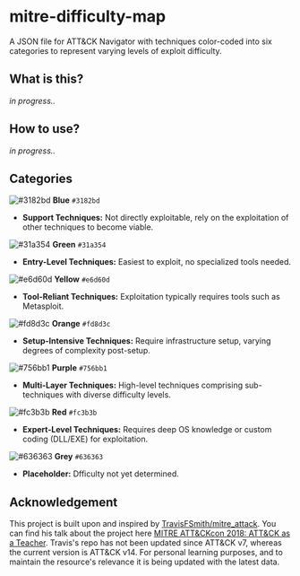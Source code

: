 # mitre-difficulty-map
A JSON file for ATT&CK Navigator with techniques color-coded into six categories to represent varying levels of exploit difficulty.

## What is this?
_in progress.._

## How to use?
_in progress.._

## Categories

![#3182bd](https://placehold.co/15x15/3182bd/3182bd.png) **Blue** `#3182bd`

- **Support Techniques:** Not directly exploitable, rely on the exploitation of other techniques to become viable.

![#31a354](https://placehold.co/15x15/31a354/31a354.png) **Green** `#31a354` 

- **Entry-Level Techniques:** Easiest to exploit, no specialized tools needed.

![#e6d60d](https://placehold.co/15x15/e6d60d/e6d60d.png) **Yellow** `#e6d60d` 

- **Tool-Reliant Techniques:** Exploitation typically requires tools such as Metasploit.

![#fd8d3c](https://placehold.co/15x15/fd8d3c/fd8d3c.png) **Orange** `#fd8d3c`

- **Setup-Intensive Techniques:** Require infrastructure setup, varying degrees of complexity post-setup.

![#756bb1](https://placehold.co/15x15/756bb1/756bb1.png) **Purple** `#756bb1` 

- **Multi-Layer Techniques:** High-level techniques comprising sub-techniques with diverse difficulty levels.

![#fc3b3b](https://placehold.co/15x15/fc3b3b/fc3b3b.png) **Red** `#fc3b3b` 

- **Expert-Level Techniques:** Requires deep OS knowledge or custom coding (DLL/EXE) for exploitation.

![#636363](https://placehold.co/15x15/636363/636363.png) **Grey** `#636363` 

- **Placeholder:** Dfficulty not yet determined.


## Acknowledgement

This project is built upon and inspired by [TravisFSmith/mitre_attack](https://github.com/TravisFSmith/mitre_attack). You can find his talk about the project here [MITRE ATT&CKcon 2018: ATT&CK as a Teacher](https://www.youtube.com/watch?v=4s3pZirFCPk&t). Travis's repo has not been updated since ATT&CK v7, whereas the current version is ATT&CK v14. For personal learning purposes, and to maintain the resource's relevance it is being updated with the latest data.
